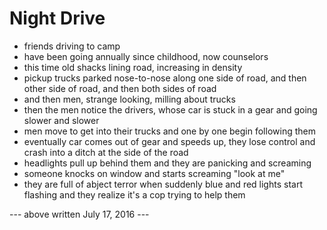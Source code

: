 # Night Drive

- friends driving to camp
- have been going annually since childhood, now counselors
- this time old shacks lining road, increasing in density
- pickup trucks parked nose-to-nose along one side of road, and then other side of road, and then both sides of road
- and then men, strange looking, milling about trucks
- then the men notice the drivers, whose car is stuck in a gear and going slower and slower
- men move to get into their trucks and one by one begin following them
- eventually car comes out of gear and speeds up, they lose control and crash into a ditch at the side of the road
- headlights pull up behind them and they are panicking and screaming
- someone knocks on window and starts screaming "look at me"
- they are full of abject terror when suddenly blue and red lights start flashing and they realize it's a cop trying to help them

--- above written July 17, 2016 ---
